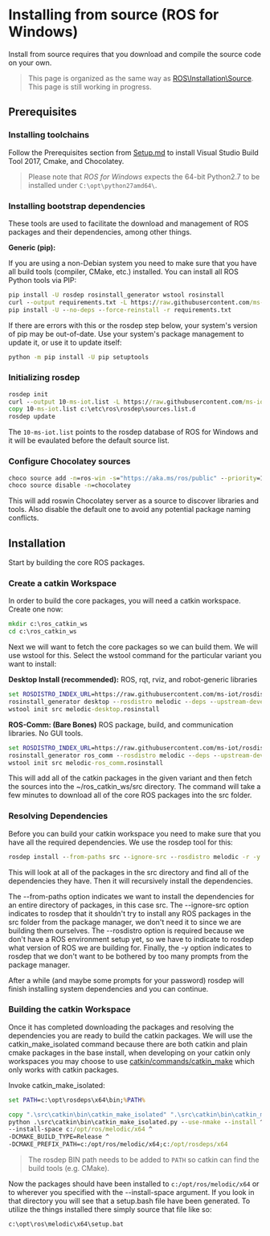 # Installing from source (ROS for Windows)
Install from source requires that you download and compile the source code on your own.

> This page is organized as the same way as [ROS\Installation\Source](http://wiki.ros.org/Installation/Source). This page is still working in progress.

## Prerequisites
### Installing toolchains
Follow the Prerequisites section from [Setup.md](../GettingStarted/Setup.md) to install Visual Studio Build Tool 2017, Cmake, and Chocolatey.

> Please note that *ROS for Windows* expects the 64-bit Python2.7 to be installed under `C:\opt\python27amd64\`.

### Installing bootstrap dependencies
These tools are used to facilitate the download and management of ROS packages and their dependencies, among other things.

**Generic (pip):**

If you are using a non-Debian system you need to make sure that you have all build tools (compiler, CMake, etc.) installed. You can install all ROS Python tools via PIP:

```bat
pip install -U rosdep rosinstall_generator wstool rosinstall
curl --output requirements.txt -L https://raw.githubusercontent.com/ms-iot/rosdistro-db/init_windows/rosdistro_cache/catkin-requirements.txt
pip install -U --no-deps --force-reinstall -r requirements.txt
```

If there are errors with this or the rosdep step below, your system's version of pip may be out-of-date. Use your system's package management to update it, or use it to update itself:

```bat
python -m pip install -U pip setuptools
```

### Initializing rosdep

```bat
rosdep init
curl --output 10-ms-iot.list -L https://raw.githubusercontent.com/ms-iot/rosdistro-db/init_windows/rosdep/sources.list.d/10-ms-iot.list
copy 10-ms-iot.list c:\etc\ros\rosdep\sources.list.d
rosdep update
```

The `10-ms-iot.list` points to the rosdep database of ROS for Windows and it will be evaulated before the default source list.

### Configure Chocolatey sources

```bat
choco source add -n=ros-win -s="https://aka.ms/ros/public" --priority=1
choco source disable -n=chocolatey
```

This will add roswin Chocolatey server as a source to discover libraries and tools. Also disable the default one to avoid any potential package naming conflicts.

## Installation
Start by building the core ROS packages.

### Create a catkin Workspace
In order to build the core packages, you will need a catkin workspace. Create one now:

```bat
mkdir c:\ros_catkin_ws
cd c:\ros_catkin_ws
```

Next we will want to fetch the core packages so we can build them. We will use wstool for this. Select the wstool command for the particular variant you want to install:

**Desktop Install (recommended):** ROS, rqt, rviz, and robot-generic libraries

```bat
set ROSDISTRO_INDEX_URL=https://raw.githubusercontent.com/ms-iot/rosdistro-db/init_windows/index.yaml
rosinstall_generator desktop --rosdistro melodic --deps --upstream-development > melodic-desktop.rosinstall
wstool init src melodic-desktop.rosinstall
```

**ROS-Comm: (Bare Bones)** ROS package, build, and communication libraries. No GUI tools.

```bat
set ROSDISTRO_INDEX_URL=https://raw.githubusercontent.com/ms-iot/rosdistro-db/init_windows/index.yaml
rosinstall_generator ros_comm --rosdistro melodic --deps --upstream-development > melodic-ros_comm.rosinstall
wstool init src melodic-ros_comm.rosinstall
```

This will add all of the catkin packages in the given variant and then fetch the sources into the ~/ros_catkin_ws/src directory. The command will take a few minutes to download all of the core ROS packages into the src folder.

### Resolving Dependencies
Before you can build your catkin workspace you need to make sure that you have all the required dependencies. We use the rosdep tool for this:

```bat
rosdep install --from-paths src --ignore-src --rosdistro melodic -r -y
```

This will look at all of the packages in the src directory and find all of the dependencies they have. Then it will recursively install the dependencies.

The --from-paths option indicates we want to install the dependencies for an entire directory of packages, in this case src. The --ignore-src option indicates to rosdep that it shouldn't try to install any ROS packages in the src folder from the package manager, we don't need it to since we are building them ourselves. The --rosdistro option is required because we don't have a ROS environment setup yet, so we have to indicate to rosdep what version of ROS we are building for. Finally, the -y option indicates to rosdep that we don't want to be bothered by too many prompts from the package manager.

After a while (and maybe some prompts for your password) rosdep will finish installing system dependencies and you can continue.

### Building the catkin Workspace
Once it has completed downloading the packages and resolving the dependencies you are ready to build the catkin packages. We will use the catkin_make_isolated command because there are both catkin and plain cmake packages in the base install, when developing on your catkin only workspaces you may choose to use [catkin/commands/catkin_make](http://wiki.ros.org/catkin/commands/catkin_make) which only works with catkin packages.

Invoke catkin_make_isolated:

```bat
set PATH=c:\opt\rosdeps\x64\bin;%PATH%

copy ".\src\catkin\bin\catkin_make_isolated" ".\src\catkin\bin\catkin_make_isolated.py"
python .\src\catkin\bin\catkin_make_isolated.py --use-nmake --install ^
--install-space c:/opt/ros/melodic/x64 ^
-DCMAKE_BUILD_TYPE=Release ^
-DCMAKE_PREFIX_PATH=c:/opt/ros/melodic/x64;c:/opt/rosdeps/x64
```

>The rosdep BIN path needs to be added to `PATH` so catkin can find the build tools (e.g. CMake).

Now the packages should have been installed to `c:/opt/ros/melodic/x64` or to wherever you specified with the --install-space argument. If you look in that directory you will see that a setup.bash file have been generated. To utilize the things installed there simply source that file like so:
 
```bat
c:\opt\ros\melodic\x64\setup.bat
```
